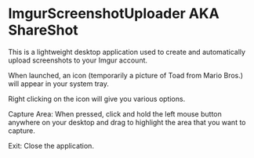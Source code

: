 # ImgurScreenshotUploader AKA ShareShot

This is a lightweight desktop application used to create and automatically upload screenshots to your Imgur account. 

When launched, an icon (temporarily a picture of Toad from Mario Bros.) will appear in your system tray.

Right clicking on the icon will give you various options.

Capture Area: When pressed, click and hold the left mouse button anywhere on your desktop and drag to highlight the area that you want to capture.

Exit: Close the application.
